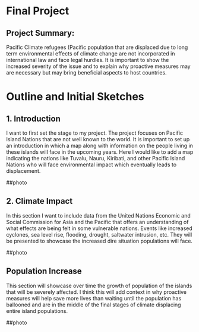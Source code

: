 # Final Project

## Project Summary: 

Pacific Climate refugees (Pacific population that are displaced due to long term environmental
effects of climate change are not incorporated in international law and face legal hurdles. 
It is important to show the increased severity of the issue and to explain why proactive measures 
may are necessary but may bring beneficial aspects to host countries. 

# Outline and Initial Sketches 

## 1. Introduction

I want to first set the stage to my project. The project focuses on Pacific Island Nations 
that are not well known to the world. It is important to set up an introduction in which a map along
with information on the people living in these islands will face in the upcoming years. Here I would 
like to add a map indicating the nations like Tuvalu, Nauru, Kiribati, and other Pacific Island Nations 
who will face environmental impact which eventually leads to displacement.

##photo

## 2. Climate Impact 
In this section I want to include data from the United Nations Economic and Social Commission 
for Asia and the Pacific that offers an understanding of what effects are being felt in some 
vulnerable nations. Events like increased cyclones, sea level rise, flooding, drought, saltwater 
intrusion, etc. They will be presented to showcase the increased dire situation populations will face.

##photo

## Population Increase 
This section will showcase over time the growth of population of the islands that will be severely 
affected. I think this will add context in why proactive measures will help save more lives than 
waiting until the population has ballooned and are in the middle of the final stages of climate 
displacing entire island populations. 

##photo
